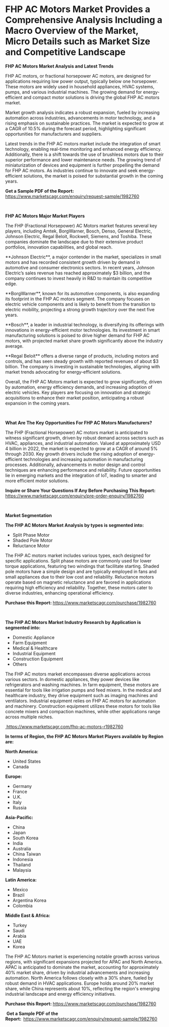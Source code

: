 <p><h1>FHP AC Motors Market Provides a Comprehensive Analysis Including a Macro Overview of the Market, Micro Details such as Market Size and Competitive Landscape</h1></p><p><strong>FHP AC Motors Market Analysis and Latest Trends</strong></p>
<p><p>FHP AC motors, or fractional horsepower AC motors, are designed for applications requiring low power output, typically below one horsepower. These motors are widely used in household appliances, HVAC systems, pumps, and various industrial machines. The growing demand for energy-efficient and compact motor solutions is driving the global FHP AC motors market.</p><p>Market growth analysis indicates a robust expansion, fueled by increasing automation across industries, advancements in motor technology, and a rising emphasis on sustainable practices. The market is expected to grow at a CAGR of 10.5% during the forecast period, highlighting significant opportunities for manufacturers and suppliers. </p><p>Latest trends in the FHP AC motors market include the integration of smart technology, enabling real-time monitoring and enhanced energy efficiency. Additionally, there is a shift towards the use of brushless motors due to their superior performance and lower maintenance needs. The growing trend of miniaturization of devices and equipment is further propelling the demand for FHP AC motors. As industries continue to innovate and seek energy-efficient solutions, the market is poised for substantial growth in the coming years.</p></p>
<p><strong>Get a Sample PDF of the Report:&nbsp;</strong> <a href="https://www.marketscagr.com/enquiry/request-sample/1982760?utm_campaign=1948&utm_medium=2&utm_source=Github&utm_content=ia&utm_term=12042025&utm_id=fhp-ac-motors">https://www.marketscagr.com/enquiry/request-sample/1982760</a></p>
<p>&nbsp;</p>
<p><strong>FHP AC Motors Major Market Players</strong></p>
<p><p>The FHP (Fractional Horsepower) AC Motors market features several key players, including Amtek, BorgWarner, Bosch, Denso, General Electric, Johnson Electric, Regal Beloit, Rockwell, Siemens, and Toshiba. These companies dominate the landscape due to their extensive product portfolios, innovation capabilities, and global reach.</p><p>**Johnson Electric**, a major contender in the market, specializes in small motors and has recorded consistent growth driven by demand in automotive and consumer electronics sectors. In recent years, Johnson Electric’s sales revenue has reached approximately $3 billion, and the company continues to invest heavily in R&D to maintain its competitive edge.</p><p>**BorgWarner**, known for its automotive components, is also expanding its footprint in the FHP AC motors segment. The company focuses on electric vehicle components and is likely to benefit from the transition to electric mobility, projecting a strong growth trajectory over the next five years.</p><p>**Bosch**, a leader in industrial technology, is diversifying its offerings with innovations in energy-efficient motor technologies. Its investment in smart manufacturing solutions is poised to drive higher demand for FHP AC motors, with projected market share growth significantly above the industry average.</p><p>**Regal Beloit** offers a diverse range of products, including motors and controls, and has seen steady growth with reported revenues of about $3 billion. The company is investing in sustainable technologies, aligning with market trends advocating for energy-efficient solutions.</p><p>Overall, the FHP AC Motors market is expected to grow significantly, driven by automation, energy efficiency demands, and increasing adoption of electric vehicles. Key players are focusing on innovation and strategic acquisitions to enhance their market position, anticipating a robust expansion in the coming years.</p></p>
<p>&nbsp;</p>
<p><strong>What Are The Key Opportunities For FHP AC Motors Manufacturers?</strong></p>
<p><p>The FHP (Fractional Horsepower) AC motors market is anticipated to witness significant growth, driven by robust demand across sectors such as HVAC, appliances, and industrial automation. Valued at approximately USD 4 billion in 2022, the market is expected to grow at a CAGR of around 5% through 2030. Key growth drivers include the rising adoption of energy-efficient technologies and increasing automation in manufacturing processes. Additionally, advancements in motor design and control techniques are enhancing performance and reliability. Future opportunities lie in emerging markets and the integration of IoT, leading to smarter and more efficient motor solutions.</p></p>
<p><strong>Inquire or Share Your Questions If Any Before Purchasing This Report:</strong> <a href="https://www.marketscagr.com/enquiry/pre-order-enquiry/1982760?utm_campaign=1948&utm_medium=2&utm_source=Github&utm_content=ia&utm_term=12042025&utm_id=fhp-ac-motors">https://www.marketscagr.com/enquiry/pre-order-enquiry/1982760</a></p>
<p>&nbsp;</p>
<p><strong>Market Segmentation</strong></p>
<p><strong>The FHP AC Motors Market Analysis by types is segmented into:</strong></p>
<p><ul><li>Split Phase Motor</li><li>Shaded Pole Motor</li><li>Reluctance Motor</li></ul></p>
<p><p>The FHP AC motors market includes various types, each designed for specific applications. Split phase motors are commonly used for lower torque applications, featuring two windings that facilitate starting. Shaded pole motors have a simple design and are typically employed in fans and small appliances due to their low cost and reliability. Reluctance motors operate based on magnetic reluctance and are favored in applications requiring high efficiency and reliability. Together, these motors cater to diverse industries, enhancing operational efficiency.</p></p>
<p><strong>Purchase this Report:&nbsp;</strong><a href="https://www.marketscagr.com/purchase/1982760?utm_campaign=1948&utm_medium=2&utm_source=Github&utm_content=ia&utm_term=12042025&utm_id=fhp-ac-motors">https://www.marketscagr.com/purchase/1982760</a></p>
<p>&nbsp;</p>
<p><strong>The FHP AC Motors Market Industry Research by Application is segmented into:</strong></p>
<p><ul><li>Domestic Appliance</li><li>Farm Equipment</li><li>Medical & Healthcare</li><li>Industrial Equipment</li><li>Construction Equipment</li><li>Others</li></ul></p>
<p><p>The FHP AC motors market encompasses diverse applications across various sectors. In domestic appliances, they power devices like refrigerators and washing machines. In farm equipment, these motors are essential for tools like irrigation pumps and feed mixers. In the medical and healthcare industry, they drive equipment such as imaging machines and ventilators. Industrial equipment relies on FHP AC motors for automation and machinery. Construction equipment utilizes these motors for tools like concrete mixers and compaction machines, while other applications range across multiple niches.</p></p>
<p><a href="https://www.marketscagr.com/fhp-ac-motors-r1982760?utm_campaign=1948&utm_medium=2&utm_source=Github&utm_content=ia&utm_term=12042025&utm_id=fhp-ac-motors">&nbsp;https://www.marketscagr.com/fhp-ac-motors-r1982760</a></p>
<p><strong>In terms of Region, the FHP AC Motors Market Players available by Region are:</strong></p>
<p>
    <p> <strong> North America: </strong>
        <ul>
            <li>United States</li>
            <li>Canada</li>
        </ul>
        </p> 
    <p> <strong> Europe: </strong>
        <ul>
            <li>Germany</li>
            <li>France</li>
            <li>U.K.</li>
            <li>Italy</li>
            <li>Russia</li>
        </ul>
        </p> 
    <p> <strong> Asia-Pacific: </strong>
        <ul>
            <li>China</li>
            <li>Japan</li>
            <li>South Korea</li>
            <li>India</li>
            <li>Australia</li>
            <li>China Taiwan</li>
            <li>Indonesia</li>
            <li>Thailand</li>
            <li>Malaysia</li>
        </ul>
        </p> 
    <p> <strong> Latin America: </strong>
        <ul>
            <li>Mexico</li>
            <li>Brazil</li>
            <li>Argentina Korea</li>
            <li>Colombia</li>
        </ul>
        </p> 
    <p> <strong> Middle East & Africa: </strong>
        <ul>
            <li>Turkey</li>
            <li>Saudi</li>
            <li>Arabia</li>
            <li>UAE</li>
            <li>Korea</li>
        </ul>
    </p>
    </p>
<p><p>The FHP AC Motors market is experiencing notable growth across various regions, with significant expansions projected for APAC and North America. APAC is anticipated to dominate the market, accounting for approximately 40% market share, driven by industrial advancements and increasing automation. North America follows closely with a 30% share, fueled by robust demand in HVAC applications. Europe holds around 20% market share, while China represents about 10%, reflecting the region's emerging industrial landscape and energy efficiency initiatives.</p></p>
<p><strong>Purchase this Report: </strong><a href="https://www.marketscagr.com/purchase/1982760?utm_campaign=1948&utm_medium=2&utm_source=Github&utm_content=ia&utm_term=12042025&utm_id=fhp-ac-motors">https://www.marketscagr.com/purchase/1982760</a></p>
<p>&nbsp;<strong>Get a Sample PDF of the Report:&nbsp;&nbsp;</strong><a href="https://www.marketscagr.com/enquiry/request-sample/1982760?utm_campaign=1948&utm_medium=2&utm_source=Github&utm_content=ia&utm_term=12042025&utm_id=fhp-ac-motors">https://www.marketscagr.com/enquiry/request-sample/1982760</a></p>
<p><strong></strong></p>
<p><p></p><p></p><p></p></p>